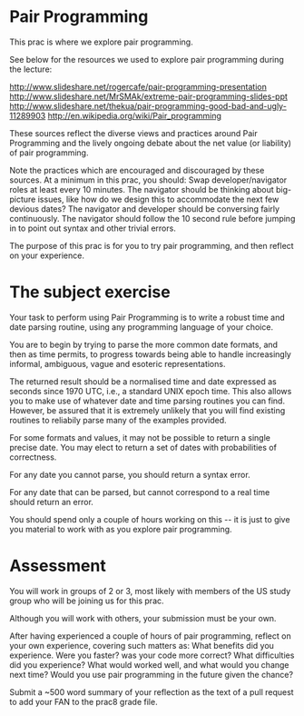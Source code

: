 Pair Programming
================

This prac is where we explore pair programming.

See below for the resources we used to explore pair programming
during the lecture:

  http://www.slideshare.net/rogercafe/pair-programming-presentation
  http://www.slideshare.net/MrSMAk/extreme-pair-programming-slides-ppt
  http://www.slideshare.net/thekua/pair-programming-good-bad-and-ugly-11289903
  http://en.wikipedia.org/wiki/Pair_programming

These sources reflect the diverse views and practices around Pair Programming
and the lively ongoing debate about the net value (or liability) of pair programming.

Note the practices which are encouraged and discouraged by these sources.  At a minimum in this
prac, you should:
  Swap developer/navigator roles at least every 10 minutes.
  The navigator should be thinking about big-picture issues, like how do we design this to accommodate the next few devious dates?
  The navigator and developer should be conversing fairly continuously.
  The navigator should follow the 10 second rule before jumping in to point out syntax and other trivial errors.

The purpose of this prac is for you to try pair programming, and then reflect on your experience.

The subject exercise
====================

Your task to perform using Pair Programming is to write a robust time and date parsing routine, 
using any programming language of your choice.  

You are to begin by trying to parse the more common date formats, and then as time permits,
to progress towards being able to handle increasingly informal, ambiguous, vague and esoteric
representations.  

The returned result should be a normalised
time and date expressed as seconds since 1970 UTC, i.e., a standard UNIX epoch time.  This
also allows you to make use of whatever date and time parsing routines you can find.  However,
be assured that it is extremely unlikely that you will find existing routines to reliabily parse
many of the examples provided.

For some formats and values, it may not be possible to return a single precise
date. You may elect to return a set of dates with probabilities of correctness.

For any date you cannot parse, you should return a syntax error.

For any date that can be parsed, but cannot correspond to a real time should return an error.

You should spend only a couple of hours working on this -- it is just to give you material to work
with as you explore pair programming.

Assessment
==========

You will work in groups of 2 or 3, most likely with members of the US study group who will be joining us for this prac.

Although you will work with others, your submission must be your own.

After having experienced a couple of hours of pair programming, reflect on your own experience, covering such matters as:
  What benefits did you experience.  Were you faster? was your code more correct?
  What difficulties did you experience?
  What would worked well, and what would you change next time?
  Would you use pair programming in the future given the chance?

Submit a ~500 word summary of your reflection as the text of a pull request to add your FAN to the prac8 grade file.
